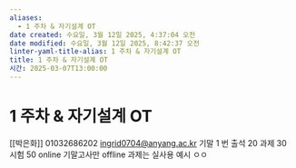 ```yaml
---
aliases:
  - 1 주차 & 자기설계 OT
date created: 수요일, 3월 12일 2025, 4:37:04 오전
date modified: 수요일, 3월 12일 2025, 8:42:37 오전
linter-yaml-title-alias: 1 주차 & 자기설계 OT
title: 1 주차 & 자기설계 OT
시간: 2025-03-07T13:00:00
---
```


# 1 주차 & 자기설계 OT

[[박은화]] 01032686202 ingrid0704@anyang.ac.kr
기말 1 번
출석 20 과제 30 시험 50
online 기말고사만 offline
과제는 실사용 예시 ㅇㅇ
